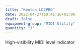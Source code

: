 ```yaml
---
title: "Kenton LD2PRO"
date: 2022-04-27T10:41:16+01:00
draft: false
equipment-group: "MIDI Utility"
quantity: "1"
---
```

High-visibility MIDI level indicator